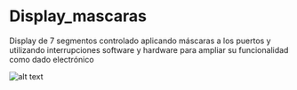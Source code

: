# Display_mascaras
Display de 7 segmentos controlado aplicando máscaras a los puertos y utilizando interrupciones software y hardware para ampliar su funcionalidad como dado electrónico

![alt text](http://url/to/esquema_circuito.png)
